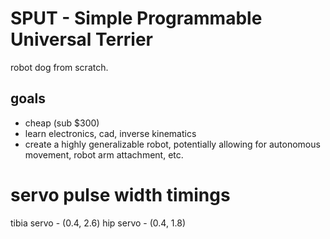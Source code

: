 # SPUT - Simple Programmable Universal Terrier 
robot dog from scratch. 

## goals
- cheap (sub $300)
- learn electronics, cad, inverse kinematics
- create a highly generalizable robot, potentially allowing for autonomous movement, robot arm attachment, etc.

# servo pulse width timings
tibia servo - (0.4, 2.6)
hip servo - (0.4, 1.8)
